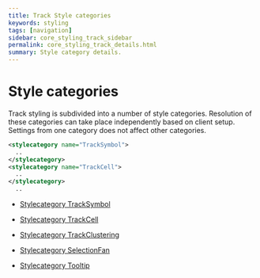 ```yaml
---
title: Track Style categories
keywords: styling
tags: [navigation]
sidebar: core_styling_track_sidebar
permalink: core_styling_track_details.html
summary: Style category details.
---
```


# Style categories

Track styling is subdivided into a number of style categories. Resolution of these categories can take place independently based on client setup. Settings from one category does not affect other categories. 

```xml
<stylecategory name="TrackSymbol">
  ..
</stylecategory>
<stylecategory name="TrackCell">
  ..
</stylecategory>
  ..
```


*  [Stylecategory TrackSymbol](./core_styling_track_details_symbol.html)

*  [Stylecategory TrackCell](./core_styling_track_details_cell.html)

*  [Stylecategory TrackClustering](./core_styling_track_details_clustering.html)

*  [Stylecategory SelectionFan](./core_styling_track_details_selectionfan.html)

*  [Stylecategory Tooltip](./core_styling_track_details_tooltip.html)

